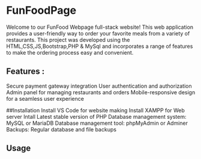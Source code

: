 # FunFoodPage
Welcome to our FunFood Webpage full-stack website! This web application provides a user-friendly way to order your favorite meals from a variety of restaurants. This project was developed using the HTML,CSS,JS,Bootstrap,PHP & MySql and incorporates a range of features to make the ordering process easy and convenient.

## Features :
Secure payment gateway integration
User authentication and authorization
Admin panel for managing restaurants and orders
Mobile-responsive design for a seamless user experience

##Installation
Install VS Code for website making
Install XAMPP for Web server
Intall Latest stable version of PHP
Database management system: MySQL or MariaDB
Database management tool: phpMyAdmin or Adminer
Backups: Regular database and file backups

## Usage
